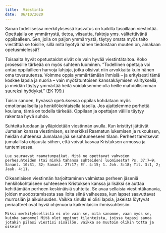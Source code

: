 ```yaml
---
title:  Viestintä
date:  06/10/2020
---
```


Sanan todellisessa merkityksessä kasvatus on kaikilla tasoillaan viestintää. Opettajalla on ymmärrystä, tietoa, viisautta, faktoja yms. välitettävänä oppilaalleen. Sen, jolla on paljon ymmärrystä, täytyy omata myös taito viestittää se toisille, sillä mitä hyötyä hänen tiedoistaan muuten on, ainakaan opetusmielessä?

Toisaalta hyvät opetustaidot eivät ole vain hyvää viestintätaitoa. Koko prosessille tärkeää on myös suhteen luominen. ”Todellinen opettaja voi antaa oppilailleen harvoja lahjoja, jotka olisivat niin arvokkaita kuin hänen oma toveruutensa. Voimme oppia ymmärtämään ihmisiä – ja erityisesti tämä koskee lapsia ja nuoria – vain myötätuntoisen kanssakäymisen välityksellä, ja meidän täytyy ymmärtää heitä voidaksemme olla heille mahdollisimman suureksi hyödyksi.” (EK 199.)

Toisin sanoen, hyvässä opetuksessa oppilas kohdataan myös emotionaalisella ja henkilökohtaisella tasolla. Jos ajattelemme perhettä kouluna, tämä on todella tärkeää. Oppilaan ja opettajan välille täytyy rakentaa hyvä suhde.

Suhteita luodaan ja ylläpidetään viestinnän avulla. Kun kristityt jättävät Jumalan kanssa viestimisen, esimerkiksi Raamatun lukemisen ja rukouksen, heidän suhteensa Jumalaan jää seisahtuneeseen tilaan. Perheet tarvitsevat jumalallista ohjausta siihen, että voivat kasvaa Kristuksen armossa ja tuntemisessa.

`Lue seuraavat raamatunpaikat. Mitä ne opettavat vahvojen perhesuhteiden (tai minkä tahansa suhteiden) luomisesta? Ps. 37:7–9; Sananl. 10:31, 32; Sananl. 27:17; Ef. 4:15; 1. Joh. 3:18; Tit. 3:1, 2; Jaak. 4:11.`

Oikeanlaisen viestinnän harjoittaminen valmistaa perheen jäseniä henkilökohtaiseen suhteeseen Kristuksen kanssa ja lisäksi se auttaa kehittämään perheen keskinäisiä suhteita. Se avaa sellaisia viestintäkanavia, joiden muodostamisesta saa iloita siinä vaiheessa, kun lapset saavuttavat murrosiän ja aikuisuuden. Vaikka sinulla ei olisi lapsia, jakeista löytyvät periaatteet ovat hyviä ohjenuoria kaikenlaisiin ihmissuhteisiin.

`Miksi merkityksellistä ei ole vain se, mitä sanomme, vaan myös se, kuinka sanomme? Mitä olet oppinut tilanteista, joissa tapasi sanoa jotakin pilasi viestisi sisällön, vaikka se muutoin olikin totta ja oikein?`